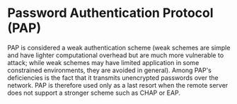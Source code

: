 # Password Authentication Protocol (PAP)

PAP is considered a weak authentication scheme (weak schemes are simple and have lighter computational overhead but are much more vulnerable to attack; while weak schemes may have limited application in some constrained environments, they are avoided in general). Among PAP's deficiencies is the fact that it transmits unencrypted passwords over the network. PAP is therefore used only as a last resort when the remote server does not support a stronger scheme such as CHAP or EAP.
